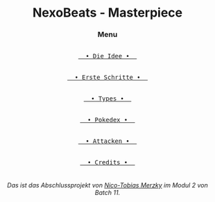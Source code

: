 <div align="center">
<h1>NexoBeats - Masterpiece</h1>
<h3>Menu</h3>

[<kbd><br>&nbsp;&nbsp;• Die Idee •&nbsp;&nbsp;<br><br></kbd>][Link] 
&emsp; [<kbd><br>&nbsp;&nbsp;• Erste Schritte •&nbsp;&nbsp;<br><br></kbd>][Link2] 
&emsp; [<kbd><br>&nbsp;&nbsp;• Types •&nbsp;&nbsp;<br><br></kbd>][Link3]
&emsp; [<kbd><br>&nbsp;&nbsp;• Pokedex •&nbsp;&nbsp;<br><br></kbd>][Link5]
&emsp; [<kbd><br>&nbsp;&nbsp;• Attacken •&nbsp;&nbsp;<br><br></kbd>][Link6]
&emsp; [<kbd><br>&nbsp;&nbsp;• Credits •&nbsp;&nbsp;<br><br></kbd>][Link4]

</div>

_<h6 align="center">Das ist das Abschlussprojekt von <u>Nico-Tobias Merzky</u> im Modul 2 von Batch 11.</h6>_

[Link]: dieIdee.md 'Hier siehst du wie ich auf meine Idee gekommen bin.'
[Link2]: ersteSchritte.md 'Hier sind die ersten Schritte Dokumentiert wie ich mein Projekt angefangen habe.'
[Link3]: img/pokemontypeimg.jpg 'Hier findest du die Pokemon typen und deren Stärken, Schwächen und Ineffektivitäten.'
[Link4]: contributors.md 'Hier kannst du alle finden die an dem Projekt beteiligt waren.'
[Link5]: https://www.pokewiki.de/Pok%C3%A9mon-Liste 'Hier findest du den Offiziellen Pokedex.'
[Link6]: https://www.pokewiki.de/Attacken-Liste 'Hier findest du die Offizielle Pokémon Attacken liste.'